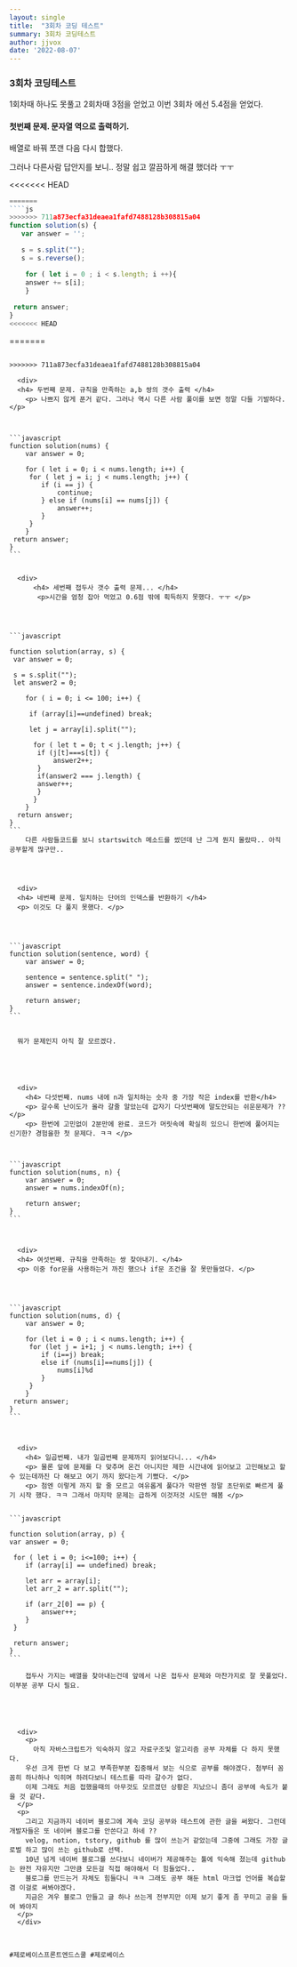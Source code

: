 ```yaml
---
layout: single
title:  "3회차 코딩 테스트"
summary: 3회차 코딩테스트
author: jjvox
date: '2022-08-07'
---
```


<h3> 3회차 코딩테스트 </h3>

 <div>
 <p> 1회차때 하나도 못풀고 2회차때 3점을 얻었고 이번 3회차 에선 5.4점을 얻었다. </p>
 </div>

<div> 
 <h4> 첫번째 문제. 문자열 역으로 출력하기. </h4>
 <p> 배열로 바꿔 쪼갠 다음 다시 합했다. </p>
  <p> 그러나 다른사람 답안지를 보니.. 정말 쉽고 깔끔하게 해결 했더라 ㅜㅜ </p>

<<<<<<< HEAD


```javascript
=======
````js
>>>>>>> 711a873ecfa31deaea1fafd7488128b308815a04
function solution(s) {
   var answer = '';   

   s = s.split("");
   s = s.reverse();

	for ( let i = 0 ; i < s.length; i ++){
    answer += s[i];
	}
    
 return answer;
}
<<<<<<< HEAD
```




=======
````
   
>>>>>>> 711a873ecfa31deaea1fafd7488128b308815a04

  <div>
  <h4> 두번째 문제. 규칙을 만족하는 a,b 쌍의 갯수 출력 </h4>
    <p> 나쁘지 않게 푼거 같다. 그러나 역시 다른 사람 풀이를 보면 정말 다들 기발하다. </p>

   

```javascript
function solution(nums) {
    var answer = 0;

	for ( let i = 0; i < nums.length; i++) {
   	 for ( let j = i; j < nums.length; j++) {
        if (i == j) {
            continue;
        } else if (nums[i] == nums[j]) {
            answer++;
        } 
     }
	}
 return answer;
}
```


  <div>
      <h4> 세번째 접두사 갯수 출력 문제... </h4>
       <p>시간을 엄청 잡아 먹었고 0.6점 밖에 획득하지 못했다. ㅜㅜ </p>

​      


```javascript

function solution(array, s) {
 var answer = 0;

 s = s.split("");
 let answer2 = 0;

	for ( i = 0; i <= 100; i++) {

   	 if (array[i]==undefined) break;

   	 let j = array[i].split("");

  	  for ( let t = 0; t < j.length; j++) {
       if (j[t]===s[t]) {
           answer2++;
       }     
       if(answer2 === j.length) {
       answer++;
       }
   	  }         
    }
  return answer;
}
```
​    다른 사람들코드를 보니 startswitch 메소드를 썼던데 난 그게 뭔지 몰랐따.. 아직 공부할게 많구만..
​    



  <div>
  <h4> 네번째 문제. 일치하는 단어의 인덱스를 반환하기 </h4>
  <p> 이것도 다 풀지 못했다. </p>

  


```javascript
function solution(sentence, word) {
    var answer = 0;

	sentence = sentence.split(" ");
	answer = sentence.indexOf(word);

	return answer;
}
```
  

  뭐가 문제인지 아직 잘 모르겠다.





  <div>
    <h4> 다섯번째. nums 내에 n과 일치하는 숫자 중 가장 작은 index를 반환</h4>
    <p> 갈수록 난이도가 올라 갈줄 알았는데 갑자기 다섯번째에 말도안되는 쉬운문제가 ?? </p>
    <p> 한번에 고민없이 2분만에 완료. 코드가 머릿속에 확실히 있으니 한번에 풀어지는 신기한? 경험을한 첫 문제다. ㅋㅋ </p>



```javascript
function solution(nums, n) {
    var answer = 0;
	answer = nums.indexOf(n);

	return answer;
}
```

  

  <div>
  <h4> 여섯번째. 규칙을 만족하는 쌍 찾아내기. </h4>
  <p> 이중 for문을 사용하는거 까진 했으나 if문 조건을 잘 못만들었다. </p>




```javascript
function solution(nums, d) {
    var answer = 0;

	for (let i = 0 ; i < nums.length; i++) {
   	 for (let j = i+1; j < nums.length; i++) {
        if (i==j) break;
        else if (nums[i]==nums[j]) {
            nums[i]%d 
      	}
   	 }
	}
 return answer;
}
```



  <div>
    <h4> 일곱번째. 내가 일곱번째 문제까지 읽어보다니... </h4>
    <p> 물론 앞에 문제를 다 맞추며 온건 아니지만 제한 시간내에 읽어보고 고민해보고 할수 있는데까진 다 해보고 여기 까지 왔다는게 기뻤다. </p>
    <p> 첨엔 이렇게 까지 할 줄 모르고 여유롭게 풀다가 막판엔 정말 초단위로 빠르게 풀기 시작 했다. ㅋㅋ 그래서 마지막 문제는 급하게 이것저것 시도만 해봄 </p>


```javascript

function solution(array, p) {
var answer = 0;

 for ( let i = 0; i<=100; i++) {
    if (array[i] == undefined) break;

    let arr = array[i];
    let arr_2 = arr.split("");

    if (arr_2[0] == p) {
        answer++;
    }
 }

 return answer;
}
```

​    접두사 가지는 배열을 찾아내는건데 앞에서 나온 접두사 문제와 마찬가지로 잘 못풀었다. 이부분 공부 다시 필요.





  <div>
    <p>
      아직 자바스크립트가 익숙하지 않고 자료구조및 알고리즘 공부 자체를 다 하지 못했다. 
    우선 크게 한번 다 보고 부족한부분 집중해서 보는 식으로 공부를 해야겠다. 첨부터 꼼꼼히 하나하나 익히며 하려다보니 테스트를 따라 갈수가 없다.
    이제 그래도 처음 접했을때의 아무것도 모르겠던 상황은 지났으니 좀더 공부에 속도가 붙을 것 같다.
  </p>
  <p>
    그리고 지금까지 네이버 블로그에 계속 코딩 공부와 테스트에 관한 글을 써왔다. 그런데 개발자들은 또 네이버 블로그를 안쓴다고 하네 ?? 
    velog, notion, tstory, github 를 많이 쓰는거 같았는데 그중에 그래도 가장 글로벌 하고 많이 쓰는 github로 선택. 
    10년 넘게 네이버 블로그를 쓰다보니 네이버가 제공해주는 툴에 익숙해 졌는데 github는 완전 자유지만 그만큼 모든걸 직접 해야해서 더 힘들었다..
    블로그를 만드는거 자체도 힘들다니 ㅋㅋ 그래도 공부 해둔 html 마크업 언어를 복습할 겸 이걸로 써봐야겠다.
    지금은 겨우 블로그 만들고 글 하나 쓰는게 전부지만 이제 보기 좋게 좀 꾸미고 공을 들여 봐야지 
  </p>
  </div>

​    

#제로베이스프론트엔드스쿨 #제로베이스
